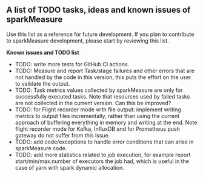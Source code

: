 ## A list of TODO tasks, ideas and known issues of sparkMeasure

Use this list as a reference for future development. 
If you plan to contribute to sparkMeasure development, please start by reviewing this list.

**Known issues and TODO list**
  * TODO: write more tests for GitHub CI actions.
  * TODO: Measure and report Task/stage failures and other errors that are not handled  by the code in this version, 
    this puts the effort on the user to validate the output.
  * TODO: Task metrics values collected by sparkMeasure are only for successfully executed tasks. Note that 
    resources used by failed tasks are not collected in the current version. Can this be improved?
  * TODO: for Flight recorder mode with file output: implement writing metrics to output files incrementally, 
    rather than using the current approach of buffering everything in memory and writing at the end.
    Note flight recorder mode for Kafka, InfluxDB and for Prometheus push gateway do not suffer from this issue.
  * TODO: add code/exceptions to  handle error conditions that can arise in sparkMeasure code.
  * TODO: add more statistics related to job execution, for example report start/min/max.number of executors
    the job had, which is useful in the case of yarn with spark dynamic allocation.
